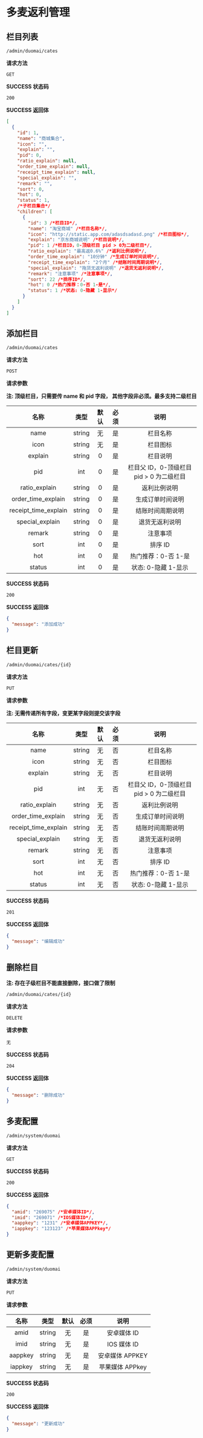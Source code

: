 # 多麦返利管理

## 栏目列表

`/admin/duomai/cates`

**请求方法**

`GET`

**SUCCESS 状态码**

`200`

**SUCCESS 返回体**

```json
[
  {
    "id": 1,
    "name": "商城集合",
    "icon": "",
    "explain": "",
    "pid": 0,
    "ratio_explain": null,
    "order_time_explain": null,
    "receipt_time_explain": null,
    "special_explain": "",
    "remark": "",
    "sort": 0,
    "hot": 0,
    "status": 1,
    /*子栏目集合*/
    "children": [
      {
        "id": 3 /*栏目ID*/,
        "name": "淘宝商城" /*栏目名称*/,
        "icon": "http://static.app.com/adasdsadasd.png" /*栏目图标*/,
        "explain": "京东商城说明" /*栏目说明*/,
        "pid": 1 /*栏目ID，0-顶级栏目 pid > 0为二级栏目*/,
        "ratio_explain": "最高返0.6%" /*返利比例说明*/,
        "order_time_explain": "10分钟" /*生成订单时间说明*/,
        "receipt_time_explain": "2个月" /*结账时间周期说明*/,
        "special_explain": "拖货无返利说明" /*退货无返利说明*/,
        "remark": "注意事项" /*注意事项*/,
        "sort": 22 /*排序ID*/,
        "hot": 0 /*热门推荐：0-否 1-是*/,
        "status": 1 /*状态: 0-隐藏 1-显示*/
      }
    ]
  }
]
```

## 添加栏目

`/admin/duomai/cates`

**请求方法**

`POST`

**请求参数**

**注: 顶级栏目，只需要传 name 和 pid 字段， 其他字段非必须。最多支持二级栏目**

|         名称         |  类型  | 默认 | 必须 |                   说明                   |
| :------------------: | :----: | :--: | :--: | :--------------------------------------: |
|         name         | string |  无  |  是  |                 栏目名称                 |
|         icon         | string |  无  |  是  |                 栏目图标                 |
|       explain        | string |  0   |  是  |                 栏目说明                 |
|         pid          |  int   |  0   |  是  | 栏目父 ID，0-顶级栏目 pid > 0 为二级栏目 |
|    ratio_explain     | string |  0   |  是  |               返利比例说明               |
|  order_time_explain  | string |  0   |  是  |             生成订单时间说明             |
| receipt_time_explain | string |  0   |  是  |             结账时间周期说明             |
|   special_explain    | string |  0   |  是  |              退货无返利说明              |
|        remark        | string |  0   |  是  |                 注意事项                 |
|         sort         |  int   |  0   |  是  |                 排序 ID                  |
|         hot          |  int   |  0   |  是  |           热门推荐：0-否 1-是            |
|        status        |  int   |  0   |  是  |           状态: 0-隐藏 1-显示            |

**SUCCESS 状态码**

`200`

**SUCCESS 返回体**

```json
{
  "message": "添加成功"
}
```

## 栏目更新

`/admin/duomai/cates/{id}`

**请求方法**

`PUT`

**请求参数**

**注: 无需传递所有字段，变更某字段则提交该字段**

|         名称         |  类型  | 默认 | 必须 |                   说明                   |
| :------------------: | :----: | :--: | :--: | :--------------------------------------: |
|         name         | string |  无  |  否  |                 栏目名称                 |
|         icon         | string |  无  |  否  |                 栏目图标                 |
|       explain        | string |  无  |  否  |                 栏目说明                 |
|         pid          |  int   |  无  |  否  | 栏目父 ID，0-顶级栏目 pid > 0 为二级栏目 |
|    ratio_explain     | string |  无  |  否  |               返利比例说明               |
|  order_time_explain  | string |  无  |  否  |             生成订单时间说明             |
| receipt_time_explain | string |  无  |  否  |             结账时间周期说明             |
|   special_explain    | string |  无  |  否  |              退货无返利说明              |
|        remark        | string |  无  |  否  |                 注意事项                 |
|         sort         |  int   |  无  |  否  |                 排序 ID                  |
|         hot          |  int   |  无  |  否  |           热门推荐：0-否 1-是            |
|        status        |  int   |  无  |  否  |           状态: 0-隐藏 1-显示            |

**SUCCESS 状态码**

`201`

**SUCCESS 返回体**

```json
{
  "message": "编辑成功"
}
```

## 删除栏目

**注: 存在子级栏目不能直接删除，接口做了限制**

`/admin/duomai/cates/{id}`

**请求方法**

`DELETE`

**请求参数**

`无`

**SUCCESS 状态码**

`204`

**SUCCESS 返回体**

```json
{
  "message": "删除成功"
}
```

## 多麦配置

`/admin/system/duomai`

**请求方法**

`GET`

**SUCCESS 状态码**

`200`

**SUCCESS 返回体**

```json
{
  "amid": "269075" /*安卓媒体ID*/,
  "imid": "269071" /*IOS媒体ID*/,
  "aappkey": "1231" /*安卓媒体APPKEY*/,
  "iappkey": "123123" /*苹果媒体APPkey*/
}
```

## 更新多麦配置

`/admin/system/duomai`

**请求方法**

`PUT`

**请求参数**

|  名称   |  类型  | 默认 | 必须 |      说明       |
| :-----: | :----: | :--: | :--: | :-------------: |
|  amid   | string |  无  |  是  |   安卓媒体 ID   |
|  imid   | string |  无  |  是  |   IOS 媒体 ID   |
| aappkey | string |  无  |  是  | 安卓媒体 APPKEY |
| iappkey | string |  无  |  是  | 苹果媒体 APPkey |

**SUCCESS 状态码**

`200`

**SUCCESS 返回体**

```json
{
  "message": "更新成功"
}
```
